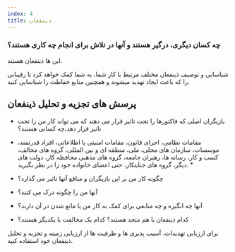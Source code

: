 ```yaml
---
index: 4
title: ذینفعان
---
```

### چه کسان دیگری، درگیر هستند و آنها در تلاش برای انجام چه کاری هستند؟

این ها ذینفعان هستند.

شناسایی و توصیف ذینفعان مختلف مرتبط با کار شما، به شما کمک خواهد کرد تا رقیبانی را که باعث ایجاد تهدید میشوند و همچنین منابع حفاظت را شناسایی کنید.

## پرسش های تجزیه و تحلیل ذینفعان

* بازیگران اصلی که فاکتورها را تحت تاثیر قرار می دهند که می تواند کار من را تحت تاثیر قرار دهد،چه کسانی هستند؟

*  مقامات نظامی، اجرای قانون، مقامات امنیتی یا اطلاعاتی، افراد قدرتمند، موسسات، سازمان های محلی، ملی، منطقه ای و بین المللی، گروه های مخالف، کسب و کار، رسانه ها، رهبران جامعه، گروه های مذهبی محافظه کار، دولت های دیگر، گروه های جنایتکار، حتی اعضای خانواده خود را در نظر بگیرید. *

* چگونه کار من بر این بازیگران و منافع آنها تاثیر می گذارد؟
* آنها من را چگونه درک می کنند؟
* آنها چه انگیزه و چه منابعی برای کمک به کار من یا مانع  شدن در آن دارند؟
* کدام ذینفعان با هم متحد هستند؟ کدام یک مخالفت با یکدیگر هستند؟

برای ارزیابی تهدیدات، آسیب پذیری ها و ظرفیت ها از ارزیابی زمینه و تجزیه و تحلیل ذینفعان خود استفاده کنید.